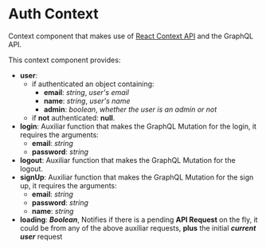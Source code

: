 # Auth Context

Context component that makes use of [React Context API](https://reactjs.org/docs/context.html) and the GraphQL API.

This context component provides:

- **user**:
  - if authenticated an object containing:
    - **email**: _string_, _user's email_
    - **name**: _string_, _user's name_
    - **admin**: _boolean_, _whether the user is an admin or not_
  - if **not** authenticated: **null**.
- **login**: Auxiliar function that makes the GraphQL Mutation for the login, it requires the arguments:
  - **email**: _string_
  - **password**: _string_
- **logout**: Auxiliar function that makes the GraphQL Mutation for the logout.
- **signUp**: Auxiliar function that makes the GraphQL Mutation for the sign up, it requires the arguments:
  - **email**: _string_
  - **password**: _string_
  - **name**: _string_
- **loading**: **_Boolean_**, Notifies if there is a pending **API Request** on the fly, it could be from any of the above auxiliar requests, **plus** the initial **_current user_** request
